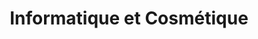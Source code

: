 ---
title: "Informatique et Cosmétique"
url: /saint-jean-du-gard/informatique-et-cosmetique/
shop: Computer
---